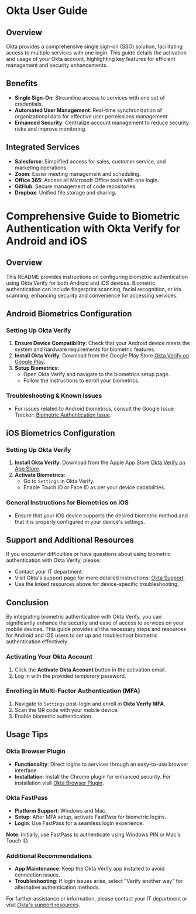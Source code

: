# Okta User Guide

## Overview

Okta provides a comprehensive single sign-on (SSO) solution, facilitating access to multiple services with one login. This guide details the activation and usage of your Okta account, highlighting key features for efficient management and security enhancements.

## Benefits

- **Single Sign-On**: Streamline access to services with one set of credentials.
- **Automated User Management**: Real-time synchronization of organizational data for effective user permissions management.
- **Enhanced Security**: Centralize account management to reduce security risks and improve monitoring.

## Integrated Services

- **Salesforce**: Simplified access for sales, customer service, and marketing operations.
- **Zoom**: Easier meeting management and scheduling.
- **Office 365**: Access all Microsoft Office tools with one login.
- **GitHub**: Secure management of code repositories.
- **Dropbox**: Unified file storage and sharing.

# Comprehensive Guide to Biometric Authentication with Okta Verify for Android and iOS

## Overview

This README provides instructions on configuring biometric authentication using Okta Verify for both Android and iOS devices. Biometric authentication can include fingerprint scanning, facial recognition, or iris scanning, enhancing security and convenience for accessing services.

## Android Biometrics Configuration

### Setting Up Okta Verify

1. **Ensure Device Compatibility**: Check that your Android device meets the system and hardware requirements for biometric features.
2. **Install Okta Verify**: Download from the Google Play Store [Okta Verify on Google Play](https://play.google.com/store/apps/details?id=com.okta.android.auth&hl=en&gl=US).
3. **Setup Biometrics**:
   - Open Okta Verify and navigate to the biometrics setup page.
   - Follow the instructions to enroll your biometrics.

### Troubleshooting & Known Issues

- For issues related to Android biometrics, consult the Google Issue Tracker: [Biometric Authentication Issue](https://issuetracker.google.com/issues/195330769?pli=1).

## iOS Biometrics Configuration

### Setting Up Okta Verify

1. **Install Okta Verify**: Download from the Apple App Store [Okta Verify on App Store](https://apps.apple.com/us/app/okta-verify/id490179405).
2. **Activate Biometrics**:
   - Go to `Settings` in Okta Verify.
   - Enable Touch ID or Face ID as per your device capabilities.

### General Instructions for Biometrics on iOS

- Ensure that your iOS device supports the desired biometric method and that it is properly configured in your device's settings.

## Support and Additional Resources

If you encounter difficulties or have questions about using biometric authentication with Okta Verify, please:

- Contact your IT department.
- Visit Okta's support page for more detailed instructions: [Okta Support](https://support.okta.com).
- Use the linked resources above for device-specific troubleshooting.

## Conclusion

By integrating biometric authentication with Okta Verify, you can significantly enhance the security and ease of access to services on your mobile devices. This guide provides all the necessary steps and resources for Android and iOS users to set up and troubleshoot biometric authentication effectively.

### Activating Your Okta Account

1. Click the **Activate Okta Account** button in the activation email.
2. Log in with the provided temporary password.

### Enrolling in Multi-Factor Authentication (MFA)

1. Navigate to `Settings` post-login and enroll in **Okta Verify MFA**.
2. Scan the QR code with your mobile device.
3. Enable biometric authentication.

## Usage Tips

### Okta Browser Plugin

- **Functionality**: Direct logins to services through an easy-to-use browser interface.
- **Installation**: Install the Chrome plugin for enhanced security. For installation visit [Okta Browser Plugin](https://chrome.google.com/webstore/detail/okta-browser-plugin/).

### Okta FastPass

- **Platform Support**: Windows and Mac.
- **Setup**: After MFA setup, activate FastPass for biometric logins.
- **Login**: Use FastPass for a seamless login experience.

**Note**: Initially, use FastPass to authenticate using Windows PIN or Mac's Touch ID.

### Additional Recommendations

- **App Maintenance**: Keep the Okta Verify app installed to avoid connection issues.
- **Troubleshooting**: If login issues arise, select "Verify another way" for alternative authentication methods.

For further assistance or information, please contact your IT department or visit [Okta's support resources](https://support.okta.com).
